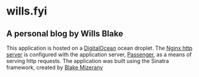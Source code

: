 # wills.fyi
## A personal blog by Wills Blake

This application is hosted on a [DigitalOcean](https://www.digitalocean.com) ocean droplet. The [Nginx http server](https://www.nginx.com) is configured with the application server, [Passenger](https://www.phusionpassenger.com), as a means of serving http requests. The application was built using the Sinatra framework, created by [Blake Mizerany](https://twitter.com/bmizerany)

